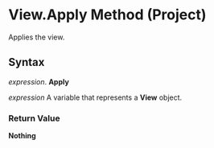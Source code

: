 
# View.Apply Method (Project)

Applies the view.


## Syntax

 _expression_. **Apply**

 _expression_ A variable that represents a **View** object.


### Return Value

 **Nothing**

